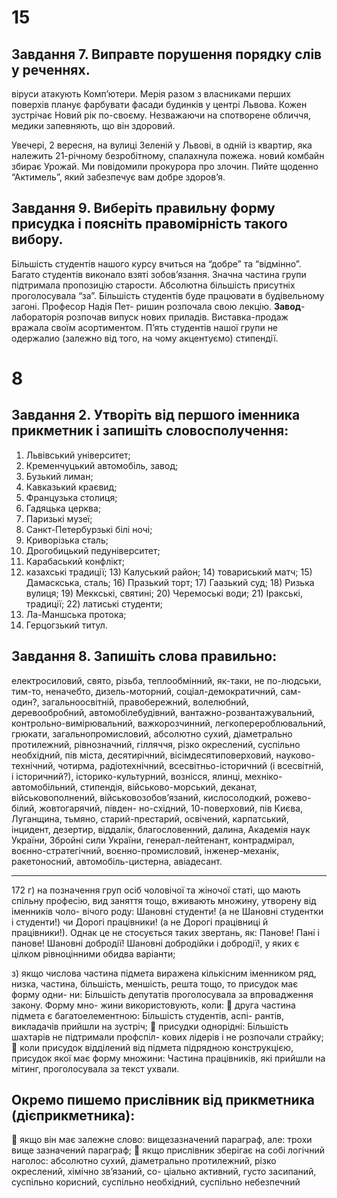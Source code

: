 # 15

## Завдання 7. Виправте порушення порядку слів у реченнях.

віруси атакують Комп’ютери.
Мерія разом з власниками перших поверхів
планує фарбувати фасади будинків у центрі Львова.
Кожен зустрічає Новий рік по-своєму.
Незважаючи на спотворене обличчя, медики запевняють, що він здоровий.

Увечері, 2 вересня, на вулиці Зеленій у
Львові, в одній із квартир, яка належить 21-річному безробітному, спалахнула пожежа.
новий комбайн збирає Урожай.
Ми повідомили прокурора про злочин.
Пийте щоденно “Актимель”, який забезпечує вам добре здоров’я.

## Завдання 9. Виберіть правильну форму присудка і поясніть правомірність такого вибору.

Більшість студентів нашого курсу вчиться на “добре” та
“відмінно”. Багато студентів виконало взяті зобов’язання. Значна
частина групи підтримала пропозицію старости. Абсолютна
більшість присутніх проголосувала “за”. Більшість
студентів буде працювати в будівельному загоні. Професор Надія Пет-
ришин розпочала свою лекцію. **Завод**-лабораторія розпочав
випуск нових приладів. Виставка-продаж вражала своїм асортиментом.
П’ять студентів нашої групи не одержалио (залежно від того, на чому
акцентуємо) стипендії.

# 8

## Завдання 2. Утворіть від першого іменника прикметник і запишіть словосполучення:

1) Львівський університет;
2) Кременчуцький автомобіль, завод;
3) Бузький лиман;
4) Кавказький краєвид;
5) Французька столиця;
6) Гадяцька церква;
7) Паризькі музеї;
8) Санкт-Петербурзькі білі ночі;
9) Криворізька сталь;
10) Дрогобицький педуніверситет;
11) Карабаський конфлікт;
12) казахські традиції; 13) Калуський район; 14) товариський матч; 15) Дамаскська, сталь; 16) Празький торт; 17) Гаазький суд; 18) Ризька вулиця; 19) Меккські, святині; 20) Черемоські води; 21) Іракські, традиції; 22) латиські студенти;
23) Ла-Маншська протока;
24) Герцогзький титул.

## Завдання 8. Запишіть слова правильно:

електросиловий, свято, різьба,
теплообмінний, як-таки, не по-людськи, тим-то, неначебто, дизель-моторний,
соціал-демократичний, сам-один?, загальноосвітній, правобережний, волелюбний,
деревообробний,
автомобілебудівний,
вантажно-розвантажувальний,
контрольно-вимірювальний, важкорозчинний, легкоперероблювальний, грюкати,
загальнопромисловий, абсолютно сухий, діаметрально протилежний, рівнозначний,
гілляччя, різко окреслений, суспільно необхідний, пів міста, десятирічний,
вісімдесятиповерховий, науково-технічний, чотирма, радіотехнічний,
всесвітньо-історичний (і всесвітній, і історичний?), історико-культурний,
вознісся, ялинці, мехніко-автомобільний, стипендія, військово-морський, деканат, військовополнений,
військовозобов’язаний, кислосолодкий, рожево-білий, жовтогарячий, півден-
но-східний, 10-поверховий, пів Києва, Луганщина, тьмяно, старий-престарий,
освічений, карпатський, інцидент, дезертир, віддалік, благословенний,
далина, Академія наук України, Збройні сили України, генерал-лейтенант,
контрадмірал,
воєнно-стратегічний,
воєнно-промисловий,
інженер-механік, ракетоносний, автомобіль-цистерна, авіадесант.

---

172
г) на позначення груп осіб чоловічої та жіночої статі, що мають спільну
професію, вид заняття тощо, вживають множину, утворену від іменників чоло-
вічого роду: Шановні студенти! (а не Шановні студентки і студенти!) чи
Дорогі працівники! (а не Дорогі працівниці й працівники!). Однак це не стосується
таких звертань, як: Панове! Панí і панове! Шановні добродії! Шановні
добродійки і добродії!, у яких є цілком рівноцінними обидва варіанти;

з) якщо числова частина підмета виражена кількісним іменником ряд,
низка, частина, більшість, меншість, решта тощо, то присудок має форму одни-
ни: Більшість депутатів проголосувала за впровадження закону. Форму мно-
жини використовують, коли:
 друга частина підмета є багатоелементною: Більшість студентів, аспі-
рантів, викладачів прийшли на зустріч;
 присудки однорідні: Більшість шахтарів не підтримали профспіл-
кових лідерів і не розпочали страйку;
 коли присудок відділений від підмета підрядною конструкцією,
присудок якої має форму множини: Частина працівників, які
прийшли на мітинг, проголосувала за текст ухвали.

## Окремо пишемо прислівник від прикметника (дієприкметника):

 якщо він має залежне слово: вищезазначений параграф, але: трохи
вище зазначений параграф;
 якщо прислівник зберігає на собі логічний наголос: абсолютно сухий,
діаметрально протилежний, різко окреслений, хімічно зв’язаний, со-
ціально активний, густо засипаний, суспільно корисний, суспільно
необхідний, суспільно небезпечний
